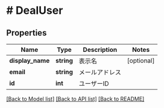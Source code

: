 # # DealUser

## Properties

Name | Type | Description | Notes
------------ | ------------- | ------------- | -------------
**display_name** | **string** | 表示名 | [optional]
**email** | **string** | メールアドレス |
**id** | **int** | ユーザーID |

[[Back to Model list]](../../README.md#models) [[Back to API list]](../../README.md#endpoints) [[Back to README]](../../README.md)
